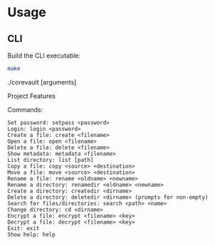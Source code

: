 # Usage

## CLI
Build the CLI executable:
```bash
make
```
./corevault <command> [arguments]

Project Features

Commands:

    Set password: setpass <password>
    Login: login <password>
    Create a file: create <filename>
    Open a file: open <filename>
    Delete a file: delete <filename>
    Show metadata: metadata <filename>
    List directory: list [path]
    Copy a file: copy <source> <destination>
    Move a file: move <source> <destination>
    Rename a file: rename <oldname> <newname>
    Rename a directory: renamedir <oldname> <newname>
    Create a directory: createdir <dirname>
    Delete a directory: deletedir <dirname> (prompts for non-empty)
    Search for files/directories: search <path> <name>
    Change directory: cd <dirname>
    Encrypt a file: encrypt <filename> <key>
    Decrypt a file: decrypt <filename> <key>
    Exit: exit
    Show help: help